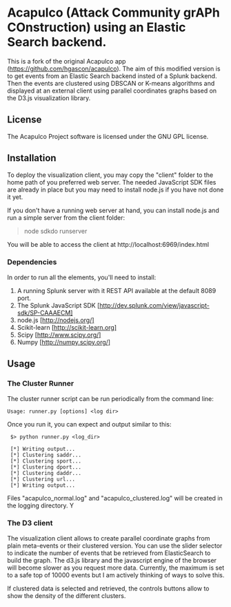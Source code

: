 # Acapulco (Attack Community grAPh COnstruction) using an Elastic Search backend.

This is a fork of the original Acapulco app (https://github.com/hgascon/acapulco). The aim of this modified version is to get events from an Elastic Search backend insted of a Splunk backend. Then the events are clustered using DBSCAN or K-means algorithms and displayed at an external client using parallel coordinates graphs based on the D3.js visualization library.

## License

The Acapulco Project software is licensed under the GNU GPL license.

## Installation

To deploy the visualization client, you may copy the "client" folder to the home path of you preferred web server. The needed JavaScript SDK files are already in place but you may need to install node.js if you have not done it yet.

If you don't have a running web server at hand, you can install node.js and run a simple server from the client folder:

> node sdkdo runserver

You will be able to access the client at http://localhost:6969/index.html

### Dependencies

In order to run all the elements, you'll need to install:

1. A running Splunk server with it REST API available at the default 8089 port.
2. The Splunk JavaScript SDK [http://dev.splunk.com/view/javascript-sdk/SP-CAAAECM]
3. node.js [http://nodejs.org/]
4. Scikit-learn [http://scikit-learn.org]
5. Scipy [http://www.scipy.org/]
6. Numpy [http://numpy.scipy.org/]


## Usage


### The Cluster Runner

The cluster runner script can be run periodically from the command line:

	Usage: runner.py [options] <log dir>

	

Once you run it, you can expect and output similar to this:

	 $> python runner.py <log_dir>

	 [*] Writing output...  
	 [*] Clustering saddr...  
	 [*] Clustering sport...  
	 [*] Clustering dport...  
	 [*] Clustering daddr...  
	 [*] Clustering url...  
	 [*] Writing output...  

Files "acapulco_normal.log" and "acapulco_clustered.log" will be created in the logging directory. Y

### The D3 client

The visualization client allows to create parallel coordinate graphs from plain meta-events or their clustered version. You can use the slider selector to indicate the number of events that be retrieved from ElasticSearch to build the graph. The d3.js library and the javascript engine of the browser will become slower as you request more data. Currently, the maximum is set to a safe top of 10000 events but I am actively thinking of ways to solve this.

If clustered data is selected and retrieved, the controls buttons allow to show the density of the different clusters.





